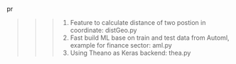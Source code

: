 pr
>>> 1.  Feature to calculate distance of two postion in coordinate: distGeo.py
>>> 2.  Fast build ML base on train and test data from Automl, example for finance sector: aml.py
>>> 3.  Using Theano as Keras backend: thea.py
